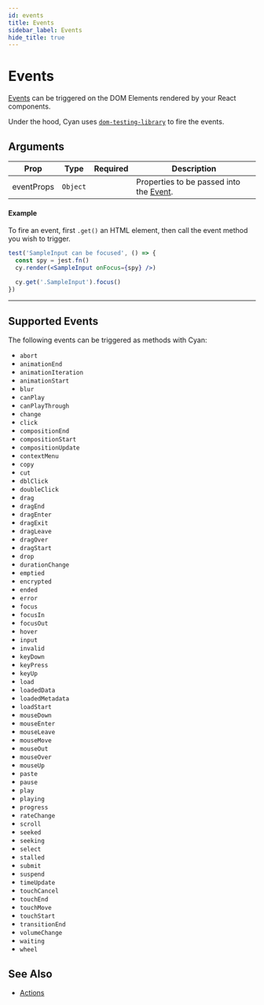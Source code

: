 ```yaml
---
id: events
title: Events
sidebar_label: Events
hide_title: true
---
```


# Events

[Events](https://developer.mozilla.org/en-US/docs/Web/API/Event) can be triggered on the DOM Elements rendered by your React components.

Under the hood, Cyan uses [`dom-testing-library`](https://testing-library.com/docs/dom-testing-library/api-events) to fire the events.

## Arguments

| Prop       | Type     | Required | Description                                                                                       |
| ---------- | -------- | -------- | ------------------------------------------------------------------------------------------------- |
| eventProps | `Object` |          | Properties to be passed into the [Event](https://developer.mozilla.org/en-US/docs/Web/API/Event). |

#### Example

To fire an event, first `.get()` an HTML element, then call the event method you wish to trigger.

```jsx
test('SampleInput can be focused', () => {
  const spy = jest.fn()
  cy.render(<SampleInput onFocus={spy} />)

  cy.get('.SampleInput').focus()
})
```

---

## Supported Events

The following events can be triggered as methods with Cyan:

- `abort`
- `animationEnd`
- `animationIteration`
- `animationStart`
- `blur`
- `canPlay`
- `canPlayThrough`
- `change`
- `click`
- `compositionEnd`
- `compositionStart`
- `compositionUpdate`
- `contextMenu`
- `copy`
- `cut`
- `dblClick`
- `doubleClick`
- `drag`
- `dragEnd`
- `dragEnter`
- `dragExit`
- `dragLeave`
- `dragOver`
- `dragStart`
- `drop`
- `durationChange`
- `emptied`
- `encrypted`
- `ended`
- `error`
- `focus`
- `focusIn`
- `focusOut`
- `hover`
- `input`
- `invalid`
- `keyDown`
- `keyPress`
- `keyUp`
- `load`
- `loadedData`
- `loadedMetadata`
- `loadStart`
- `mouseDown`
- `mouseEnter`
- `mouseLeave`
- `mouseMove`
- `mouseOut`
- `mouseOver`
- `mouseUp`
- `paste`
- `pause`
- `play`
- `playing`
- `progress`
- `rateChange`
- `scroll`
- `seeked`
- `seeking`
- `select`
- `stalled`
- `submit`
- `suspend`
- `timeUpdate`
- `touchCancel`
- `touchEnd`
- `touchMove`
- `touchStart`
- `transitionEnd`
- `volumeChange`
- `waiting`
- `wheel`

## See Also

- [Actions](./actions.md)
